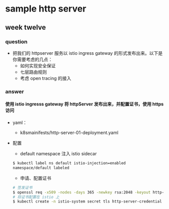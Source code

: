 # sample http server

## week twelve
### question
+ 把我们的 httpserver 服务以 istio ingress gateway 的形式发布出来。以下是你需要考虑的几点：
  + 如何实现安全保证
  + 七层路由规则
  + 考虑 open tracing 的接入

### answer
#### 使用 istio ingresss gateway 将 httpServer 发布出来，并配置证书，使用 https 访问
+ yaml：
  + k8smainifests/http-server-01-deployment.yaml
+ 配置
  + default namespace 注入 istio sidecar

  ```bash
  $ kubectl label ns default istio-injection=enabled
  namespace/default labeled
  ```
  + 申请、配置证书
  
  ```bash
  # 签发证书
  $ openssl req -x509 -nodes -days 365 -newkey rsa:2048 -keyout http-server.key -out http-server.crt -subj "/CN=*/O=xiang"
  # 将证书配置在 istio 上
  $ kubectl create -n istio-system secret tls http-server-credential --key=http-server.key --cert=http-server.crt
  ```
